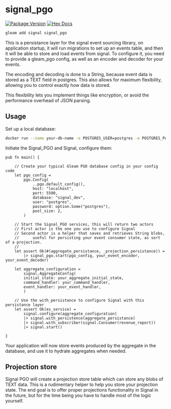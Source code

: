 # signal_pgo

[![Package Version](https://img.shields.io/hexpm/v/signal_pgo)](https://hex.pm/packages/signal_pgo)
[![Hex Docs](https://img.shields.io/badge/hex-docs-ffaff3)](https://hexdocs.pm/signal_pgo/)

```sh
gleam add signal signal_pgo
```

This is a persistance layer for the signal event sourcing library, on application startup, it will run migrations to set up an events table, and then it will be able to store and load events from signal. To configure it, you need to provide a gleam_pgo config, as well as an encoder and decoder for your events.

The encoding and decoding is done to a String, because event data is stored as a TEXT field in postgres. This also allows for maximum flexibility, allowing you to control exactly how data is stored.

This flexibility lets you implement things like encryption, or avoid the performance overhead of JSON parsing.

## Usage

Set up a local database:

```sh
docker run --name your-db-name -e POSTGRES_USER=postgres -e POSTGRES_PASSWORD=postgres -p 5500:5432 -d postgres
```

Initiate the Signal_PGO and Signal, configure them:

```gleam
pub fn main() {

    // Create your typical Gleam PGO database config in your config code
    let pgo_config =
        pgo.Config(
            ..pgo.default_config(),
            host: "localhost",
            port: 5500,
            database: "signal_dev",
            user: "postgres",
            password: option.Some("postgres"),
            pool_size: 2,
        )

    // Start the Signal_PGO services, this will return two actors
    // First actor is the one you use to configure Signal
    // Second actor is a helper that saves and retrieves String blobs,
    //      useful for persisting your event consumer state, as sort of a projection.
    //
    let assert Ok(#(aggregate_persistance, _projection_persistance)) =
        |> signal_pgo.start(pgo_config, your_event_encoder, your_event_decoder)

    let aggregate_configuration =
        signal.AggregateConfig(
        initial_state: your_aggregate_initial_state,
        command_handler: your_command_handler,
        event_handler: your_event_handler,
        )

    // Use the with_persistance to configure Signal with this persistance layer
    let assert Ok(es_service) =
        signal.configure(aggregate_configuration)
        |> signal.with_persistence(aggregate_persistance)
        |> signal.with_subscriber(signal.Consumer(revenue_report))
        |> signal.start()

}
```

Your application will now store events produced by the aggregate in the database, and use it to hydrate aggregates when needed.

## Projection store

Signal PGO will create a projection store table which can store any blobs of TEXT data. This is a rudimentary helper to help you store your projection state. The end goal is to offer proper projections functionality in Signal in the future, but for the time being you have to handle most of the logic yourself.
